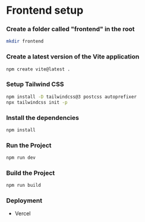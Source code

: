 # Frontend setup

### Create a folder called "frontend" in the root

```bash
mkdir frontend
```

### Create a latest version of the Vite application

```bash
npm create vite@latest .
```

### Setup Tailwind CSS

```bash
npm install -D tailwindcss@3 postcss autoprefixer
npx tailwindcss init -p
```

### Install the dependencies

```bash
npm install 
```

### Run the Project

```bash
npm run dev
```

### Build the Project

```bash
npm run build
```

### Deployment

* Vercel
